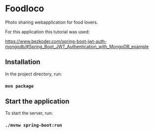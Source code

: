 # Foodloco

Photo sharing webapplication for food lovers.

For this application this tutorial was used:

https://www.bezkoder.com/spring-boot-jwt-auth-mongodb/#Spring_Boot_JWT_Authentication_with_MongoDB_example

## Installation

In the project directory, run:

### `mvn package`

## Start the application
To start the server, run:

### `./mvnw spring-boot:run`